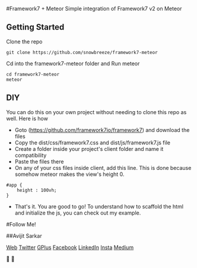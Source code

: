 #Framework7 + Meteor
Simple integration of Framework7 v2 on Meteor

## Getting Started

Clone the repo 

```
git clone https://github.com/snowbreeze/framework7-meteor
```

Cd into the framework7-meteor folder and Run meteor

```
cd framework7-meteor
meteor
```

## DIY

You can do this on your own project without needing to clone this repo as well. Here is how

* Goto (https://github.com/framework7io/framework7) and download the files
* Copy the dist/css/framework7.css and dist/js/framework7.js file
* Create a folder inside your project's client folder and name it compatibility
* Paste the files there
* On any of your css files inside client, add this line. This is done because somehow meteor makes the view's height 0.
```
#app {
    height : 100vh;
}
```
* That's it. You are good to go! To understand how to scaffold the html and initialize the js, you can check out my example.

#Follow Me! 

##Avijit Sarkar

[Web](http://avijitsarkar.com)
[Twitter](https://twitter.com/theavijitsarkar)
[GPlus](https://plus.google.com/u/1/115460828188120337851)
[Facebook](https://www.facebook.com/theavijitsarkar)
[LinkedIn](https://www.linkedin.com/in/avijit-sarkar-94436345/)
[Insta](https://www.instagram.com/theavijitsarkar/)
[Medium](https://medium.com/@theavijitsarkar)

:beers: :beers: